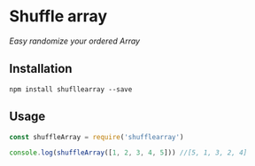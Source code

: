 # Shuffle array

_Easy randomize your ordered Array_

## Installation

```
npm install shufllearray --save
```

## Usage

```javascript
const shuffleArray = require('shufflearray')

console.log(shuffleArray([1, 2, 3, 4, 5])) //[5, 1, 3, 2, 4]
```